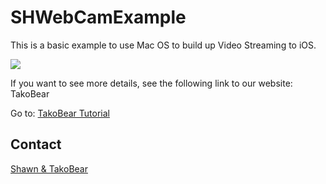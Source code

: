 SHWebCamExample
===============

This is a basic example to use Mac OS to build up Video Streaming to iOS.

[![](https://raw.github.com/shouian/SHWebCamExample/master/Screens/2180988_orig.jpg)](https://raw.github.com/shouian/SHWebCamExample/master/Screens/2180988_orig.jpg)

If you want to see more details, see the following link to our website: TakoBear

Go to: [TakoBear Tutorial](http://www.takobear.tw/12/post/2013/10/bear-diy-webcam.html)


## Contact
[Shawn & TakoBear](https://github.com/shouian)